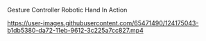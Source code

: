 Gesture Controller Robotic Hand In Action





https://user-images.githubusercontent.com/65471490/124175043-b1db5380-da72-11eb-9612-3c225a7cc827.mp4


